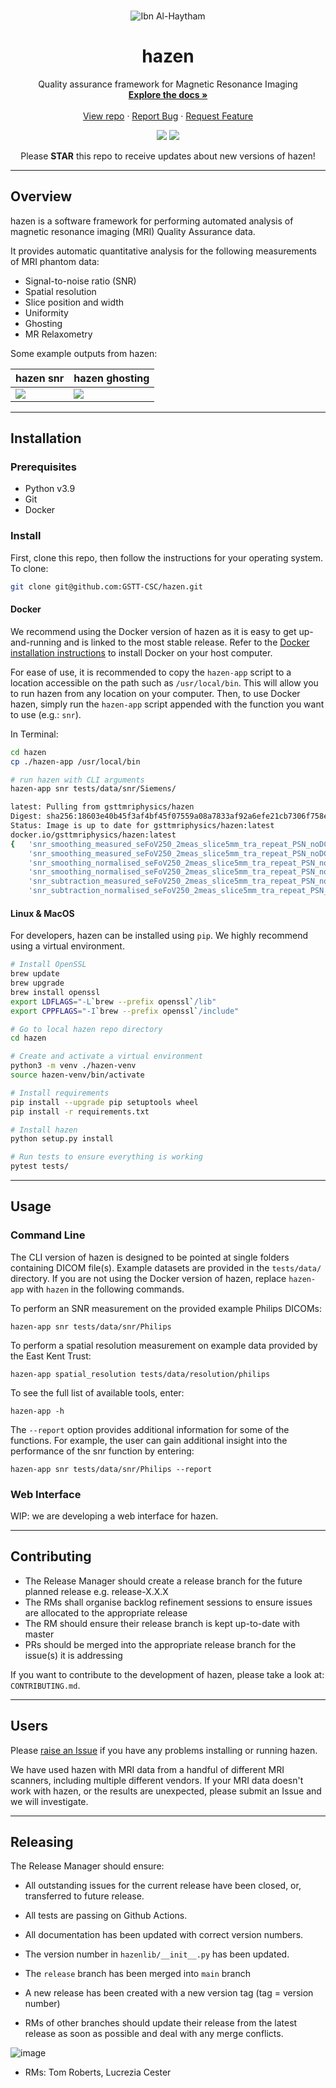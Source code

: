 <!-- PROJECT HEADING -->
<br />
<p align="center">
   <img src="https://raw.githubusercontent.com/GSTT-CSC/hazen/readme-dev/docs/assets/ibn-al-haytham.jpeg" alt="Ibn Al-Haytham">
</p>   
<h1 align="center">hazen</h1>
<p align="center">
   Quality assurance framework for Magnetic Resonance Imaging
   <br />
   <a href="https://github.com/github_username/repo_name"><strong>Explore the docs »</strong></a>
   <br />
   <br />
   <a href="https://github.com/GSTT-CSC/hazen">View repo</a>
   ·
   <a href="https://github.com/GSTT-CSC/hazen/issues">Report Bug</a>
   ·
   <a href="https://github.com/GSTT-CSC/hazen/issues">Request Feature</a>
</p>
<p align="center">
  <img src="https://github.com/GSTT-CSC/hazen/actions/workflows/tests_release.yml/badge.svg?branch=master">
  <img src="https://img.shields.io/endpoint?url=https://gist.githubusercontent.com/laurencejackson/ba102d5f3e592fcd50451c2eff8a803d/raw/hazen_pytest-coverage-comment.json">
</p>
<p align="center">Please <b>STAR</b> this repo to receive updates about new versions of hazen!</p>


---

## Overview

hazen is a software framework for performing automated analysis of magnetic resonance imaging (MRI) Quality Assurance data.

It provides automatic quantitative analysis for the following measurements of MRI phantom data:
- Signal-to-noise ratio (SNR)
- Spatial resolution
- Slice position and width
- Uniformity
- Ghosting
- MR Relaxometry

Some example outputs from hazen:

| hazen snr          | hazen ghosting                  |
| ------------------ | ------------------------------- |
| ![](docs/assets/snr-example.png) | ![](docs/assets/ghosting-example.png)      |

---

## Installation

### Prerequisites

 - Python v3.9
 - Git
 - Docker

### Install

First, clone this repo, then follow the instructions for your operating system. To clone:
```bash
git clone git@github.com:GSTT-CSC/hazen.git
```

#### Docker

We recommend using the Docker version of hazen as it is easy to get up-and-running and is linked to the most stable release. Refer to the [Docker installation instructions](https://docs.docker.com/engine/install) to install Docker on your host computer.

For ease of use, it is recommended to copy the `hazen-app` script to a location accessible on the path such as `/usr/local/bin`. This will allow you to run hazen from any location on your computer. Then, to use Docker hazen, simply run the `hazen-app` script appended with the function you want to use (e.g.: `snr`). 

In Terminal:

```bash 
cd hazen
cp ./hazen-app /usr/local/bin

# run hazen with CLI arguments
hazen-app snr tests/data/snr/Siemens/

latest: Pulling from gsttmriphysics/hazen
Digest: sha256:18603e40b45f3af4bf45f07559a08a7833af92a6efe21cb7306f758e8eeab24a
Status: Image is up to date for gsttmriphysics/hazen:latest
docker.io/gsttmriphysics/hazen:latest
{   'snr_smoothing_measured_seFoV250_2meas_slice5mm_tra_repeat_PSN_noDC_2_1': 191.16,
    'snr_smoothing_measured_seFoV250_2meas_slice5mm_tra_repeat_PSN_noDC_3_1': 195.58,
    'snr_smoothing_normalised_seFoV250_2meas_slice5mm_tra_repeat_PSN_noDC_2_1': 1866.09,
    'snr_smoothing_normalised_seFoV250_2meas_slice5mm_tra_repeat_PSN_noDC_3_1': 1909.2,
    'snr_subtraction_measured_seFoV250_2meas_slice5mm_tra_repeat_PSN_noDC_2_1': 220.73,
    'snr_subtraction_normalised_seFoV250_2meas_slice5mm_tra_repeat_PSN_noDC_2_1': 2154.69}
```


#### Linux & MacOS

For developers, hazen can be installed using `pip`. We highly recommend using a virtual environment.

```bash
# Install OpenSSL
brew update
brew upgrade
brew install openssl
export LDFLAGS="-L`brew --prefix openssl`/lib"
export CPPFLAGS="-I`brew --prefix openssl`/include"

# Go to local hazen repo directory
cd hazen

# Create and activate a virtual environment
python3 -m venv ./hazen-venv
source hazen-venv/bin/activate

# Install requirements
pip install --upgrade pip setuptools wheel
pip install -r requirements.txt

# Install hazen
python setup.py install

# Run tests to ensure everything is working
pytest tests/
```

---

## Usage

### Command Line

The CLI version of hazen is designed to be pointed at single folders containing DICOM file(s). Example datasets are provided in the `tests/data/` directory. If you are not using the Docker version of hazen, replace `hazen-app` with `hazen` in the following commands.

To perform an SNR measurement on the provided example Philips DICOMs:

`hazen-app snr tests/data/snr/Philips`

To perform a spatial resolution measurement on example data provided by the East Kent Trust:

`hazen-app spatial_resolution tests/data/resolution/philips`

To see the full list of available tools, enter:

`hazen-app -h`

The `--report` option provides additional information for some of the functions. For example, the user can gain additional insight into the performance of the snr function by entering:

`hazen-app snr tests/data/snr/Philips --report`

### Web Interface

WIP: we are developing a web interface for hazen.

---

## Contributing
- The Release Manager should create a release branch for the future planned release e.g. release-X.X.X
- The RMs shall organise backlog refinement sessions to ensure issues are allocated to the appropriate release
- The RM should ensure their release branch is kept up-to-date with master
- PRs should be merged into the appropriate release branch for the issue(s) it is addressing

If you want to contribute to the development of hazen, please take a look at: `CONTRIBUTING.md`.

---

## Users

Please [raise an Issue](https://github.com/GSTT-CSC/hazen/issues) if you have any problems installing or running hazen.

We have used hazen with MRI data from a handful of different MRI scanners, including multiple different vendors. If your MRI data doesn't work with hazen, or the results are unexpected, please submit an Issue and we will investigate. 

---

## Releasing

The Release Manager should ensure:
- All outstanding issues for the current release have been closed, or, transferred to future release.
- All tests are passing on Github Actions.
- All documentation has been updated with correct version numbers.
- The version number in `hazenlib/__init__.py` has been updated.
- The `release` branch has been merged into `main` branch
- A new release has been created with a new version tag (tag = version number)

- RMs of other branches should update their release from the latest release as soon as possible and deal with any merge conflicts.

![image](https://user-images.githubusercontent.com/19840489/143266366-06e33949-12c7-44b4-9ed7-c0a795b5d492.png)

- RMs: Tom Roberts, Lucrezia Cester

